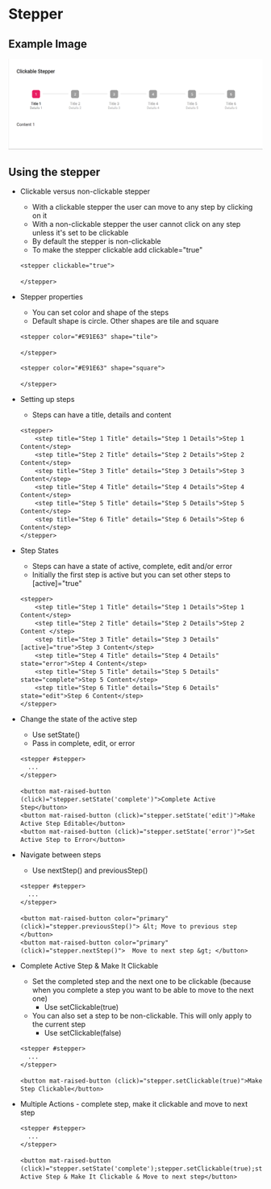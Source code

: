 # Stepper

## Example Image
![Stepper](src/assets/stepper.png?raw=true "Title")


## Using the stepper


* Clickable versus non-clickable stepper
    * With a clickable stepper the user can move to any step by clicking on it
    * With a non-clickable stepper the user cannot click on any step unless it's set to be clickable
	* By default the stepper is non-clickable
	* To make the stepper clickable add clickable="true"

	```
	<stepper clickable="true">
		
	</stepper> 
	```

* Stepper properties
    * You can set color and shape of the steps
    * Default shape is circle. Other shapes are tile and square

    ```
    <stepper color="#E91E63" shape="tile"> 
        
    </stepper>
    ```

    ```
    <stepper color="#E91E63" shape="square"> 
        
    </stepper>
    ```

* Setting up steps
	* Steps can have a title, details and content

	```
    <stepper> 
        <step title="Step 1 Title" details="Step 1 Details">Step 1 Content</step>
        <step title="Step 2 Title" details="Step 2 Details">Step 2 Content</step> 
        <step title="Step 3 Title" details="Step 3 Details">Step 3 Content</step>
        <step title="Step 4 Title" details="Step 4 Details">Step 4 Content</step> 
        <step title="Step 5 Title" details="Step 5 Details">Step 5 Content</step>
        <step title="Step 6 Title" details="Step 6 Details">Step 6 Content</step> 
    </stepper>
	```

* Step States
    * Steps can have a state of active, complete, edit and/or error
	* Initially the first step is active but you can set other steps to [active]="true"
	
	```
    <stepper> 
        <step title="Step 1 Title" details="Step 1 Details">Step 1 Content</step>
        <step title="Step 2 Title" details="Step 2 Details">Step 2 Content </step> 
        <step title="Step 3 Title" details="Step 3 Details" [active]="true">Step 3 Content</step>
        <step title="Step 4 Title" details="Step 4 Details" state="error">Step 4 Content</step> 
        <step title="Step 5 Title" details="Step 5 Details" state="complete">Step 5 Content</step>
        <step title="Step 6 Title" details="Step 6 Details" state="edit">Step 6 Content</step> 
    </stepper>

	```

* Change the state of the active step
	* Use setState()
	* Pass in complete, edit, or error
	
	```
	<stepper #stepper> 
      ...
    </stepper>

    <button mat-raised-button (click)="stepper.setState('complete')">Complete Active Step</button>
    <button mat-raised-button (click)="stepper.setState('edit')">Make Active Step Editable</button>
    <button mat-raised-button (click)="stepper.setState('error')">Set Active Step to Error</button>

	```

* Navigate between steps
	* Use nextStep() and previousStep()
	
	```
	<stepper #stepper> 
      ...
    </stepper>

    <button mat-raised-button color="primary" (click)="stepper.previousStep()"> &lt; Move to previous step  </button>
    <button mat-raised-button color="primary" (click)="stepper.nextStep()">  Move to next step &gt; </button>

	```

* Complete Active Step & Make It Clickable
	* Set the completed step and the next one to be clickable (because when you complete a step you want to be able to move to the next one)
	    * Use setClickable(true)
	* You can also set a step to be non-clickable. This will only apply to the current step
        * Use setClickable(false)

	```
	<stepper #stepper> 
      ...
    </stepper>

	<button mat-raised-button (click)="stepper.setClickable(true)">Make Step Clickable</button>

	```

* Multiple Actions - complete step, make it clickable and move to next step

	```
	<stepper #stepper> 
      ...
    </stepper>

	<button mat-raised-button (click)="stepper.setState('complete');stepper.setClickable(true);stepper.nextStep()">Complete Active Step & Make It Clickable & Move to next step</button>

	```


